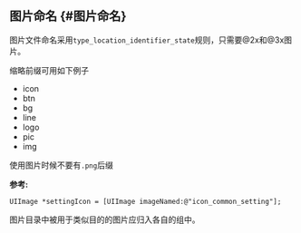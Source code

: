 ## **图片命名** {#图片命名}

图片文件命名采用`type_location_identifier_state`规则，只需要@2x和@3x图片。

缩略前缀可用如下例子

* icon
* btn
* bg
* line
* logo
* pic
* img

使用图片时候不要有`.png`后缀

**参考:**

```
UIImage *settingIcon = [UIImage imageNamed:@"icon_common_setting"];

```

图片目录中被用于类似目的的图片应归入各自的组中。

